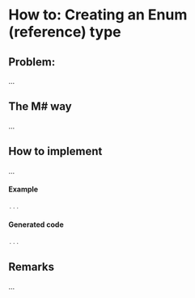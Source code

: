 # How to: Creating an Enum (reference) type

## Problem:
... 

## The M# way
...

## How to implement
...

#### Example
```c#
...
```

#### Generated code
```c#
...
```

## Remarks
...
